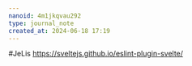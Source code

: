```yaml
---
nanoid: 4m1jkqvau292
type: journal_note
created_at: 2024-06-18 17:19
---
```

#JeLis https://sveltejs.github.io/eslint-plugin-svelte/
